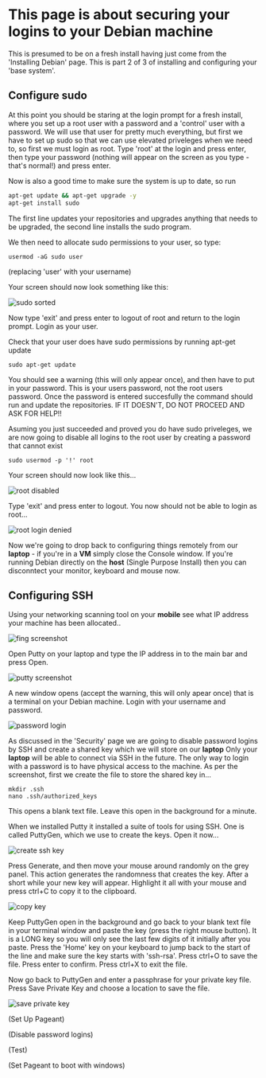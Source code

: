 # This page is about securing your logins to your Debian machine

This is presumed to be on a fresh install having just come from the 'Installing Debian' page.  This is part 2 of 3 of installing and configuring your 'base system'.

## Configure sudo

At this point you should be staring at the login prompt for a fresh install, where you set up a root user with a password and a 'control' user with a password.  We will use that user for pretty much everything, but first we have to set up sudo so that we can use elevated priveleges when we need to, so first we must login as root.  Type 'root' at the login and press enter, then type your password (nothing will appear on the screen as you type - that's normal!) and press enter.

Now is also a good time to make sure the system is up to date, so run

```bash
apt-get update && apt-get upgrade -y
apt-get install sudo
```
 
The first line updates your repositories and upgrades anything that needs to be upgraded, the second line installs the sudo program.  

We then need to allocate sudo permissions to your user, so type:

```
usermod -aG sudo user
```

(replacing 'user' with your username)

Your screen should now look something like this:

![sudo sorted](../images/sudo_sorted.png)

Now type 'exit' and press enter to logout of root and return to the login prompt.  Login as your user.

Check that your user does have sudo permissions by running apt-get update

```
sudo apt-get update
```

You should see a warning (this will only appear once), and then have to put in your password.  This is your users password, not the root users password.  Once the password is entered succesfully the command should run and update the repositories.  IF IT DOESN'T, DO NOT PROCEED AND ASK FOR HELP!!

Asuming you just succeeded and proved you do have sudo priveleges, we are now going to disable all logins to the root user by creating a password that cannot exist

```
sudo usermod -p '!' root
```

Your screen should now look like this...

![root disabled](../images/root_diabled.png)

Type 'exit' and press enter to logout.  You now should not be able to login as root...

![root login denied](../images/root_login_denied.png)

Now we're going to drop back to configuring things remotely from our **laptop** - if you're in a **VM** simply close the Console window.  If you're running Debian directly on the **host** (Single Purpose Install) then you can disconntect your monitor, keyboard and mouse now.

## Configuring SSH

Using your networking scanning tool on your **mobile** see what IP address your machine has been allocated..

![fing screenshot](../images/fing.jpg)

Open Putty on your laptop and type the IP address in to the main bar and press Open.

![putty screenshot](../images/putty.png)

A new window opens (accept the warning, this will only apear once) that is a terminal on your Debian machine.  Login with your username and password.

![password login](../images/password_login.png)

As discussed in the 'Security' page we are going to disable password logins by SSH and create a shared key which we will store on our **laptop**  Only your **laptop** will be able to connect via SSH in the future.  The only way to login with a password is to have physical access to the machine.  As per the screenshot, first we create the file to store the shared key in...

```
mkdir .ssh
nano .ssh/authorized_keys
```

This opens a blank text file.  Leave this open in the background for a minute.

When we installed Putty it installed a suite of tools for using SSH.  One is called PuttyGen, which we use to create the keys.  Open it now...

![create ssh key](../images/create_ssh_key.png)

Press Generate, and then move your mouse around randomly on the grey panel.  This action generates the randomness that creates the key.  After a short while your new key will appear.  Highlight it all with your mouse and press ctrl+C to copy it to the clipboard.

![copy key](../images/copy_key.png)

Keep PuttyGen open in the background and go back to your blank text file in your terminal window and paste the key (press the right mouse button).  It is a LONG key so you will only see the last few digits of it initially after you paste.  Press the 'Home' key on your keyboard to jump back to the start of the line and make sure the key starts with 'ssh-rsa'.  Press ctrl+O to save the file.  Press enter to confirm.  Press ctrl+X to exit the file.

Now go back to PuttyGen and enter a passphrase for your private key file.  Press Save Private Key and choose a location to save the file.

![save private key](../images/save_private_key.png)

(Set Up Pageant)

(Disable password logins)

(Test)

(Set Pageant to boot with windows)


